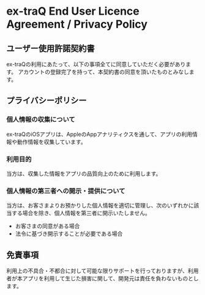 # ex-traQ End User Licence Agreement / Privacy Policy
## ユーザー使用許諾契約書
ex-traQの利用にあたって、以下の事項全てに同意していただく必要があります。
アカウントの登録完了を持って、本契約書の同意を頂いたものとみなします。

## プライバシーポリシー
### 個人情報の収集について
ex-traQのiOSアプリは、AppleのAppアナリティクスを通して、アプリの利用情報や動作情報を収集しています。

### 利用目的
当方は、収集した情報をアプリの品質向上のために利用します。

### 個人情報の第三者への開示・提供について
当方は、お客さまよりお預かりした個人情報を適切に管理し、次のいずれかに該当する場合を除き、個人情報を第三者に開示いたしません。
- お客さまの同意がある場合
- 法令に基づき開示することが必要である場合

## 免責事項
利用上の不具合・不都合に対して可能な限りサポートを行っておりますが、利用者が本アプリを利用して生じた損害に関して、開発元は責任を負わないものとします。
